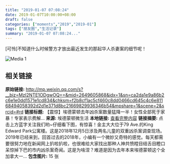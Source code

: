 ```yaml
---
title: "2019-01-07 07:08:24"
date: 2019-01-07T10:00:00+08:00
draft: false
categories: ["moments","2019","2019-01"]
tags: ["朋友圈","生活记录"]
summary: "2019-01-07 07:08:24..."
---
```


[可怜]不知道什么时候警方才放出最近发生的那起华人杀妻案的细节呢！

![Media 1](/Moments/photos/2019-01-07/201901070708240.jpg)

## 相关链接

**原始链接:** http://mp.weixin.qq.com/s?__biz=MzI2NTE1ODgwOQ==&mid=2649605868&idx=1&sn=ca2da1e9a86b2c6e1e0dd1571e1cd834&chksm=f2b8cf1ac5cf460c8dd0466cd645c4c6e81168494058392d2d1e371d8bc21669829936346b54&mpshare=1&scene=2&srcid=#rd
**链接标题:** 【震惊】埃德蒙顿去年凶杀案数量猛降一半！女性全部死于家暴！专家表示费解…
**来源:** 埃德蒙顿微生活
**本地链接:** [查看完整内容](/link_content/2019/01/2019-01-07/link_content/)
**链接摘要:** 点击上方蓝字关注我们哟~仔细看下图，有惊喜！金主大大位于79 Ave.的King Edward Park公寓楼。这是2018年12月5日涉及两名儿童的双重凶杀案调查现场。2019年已经来到，回首过去的2018年，小编有一个微妙又奇特的感觉。每天都需要很努力地在新闻网上扒啦扒啦，也很难给大家找出那种人神共愤瞠目结舌目瞪口呆惊掉下巴的市内凶杀案奇闻。这是为啥涅？难道是因为去年本来埃德蒙顿这个全加拿大一...
**包含图片:** 15 张

